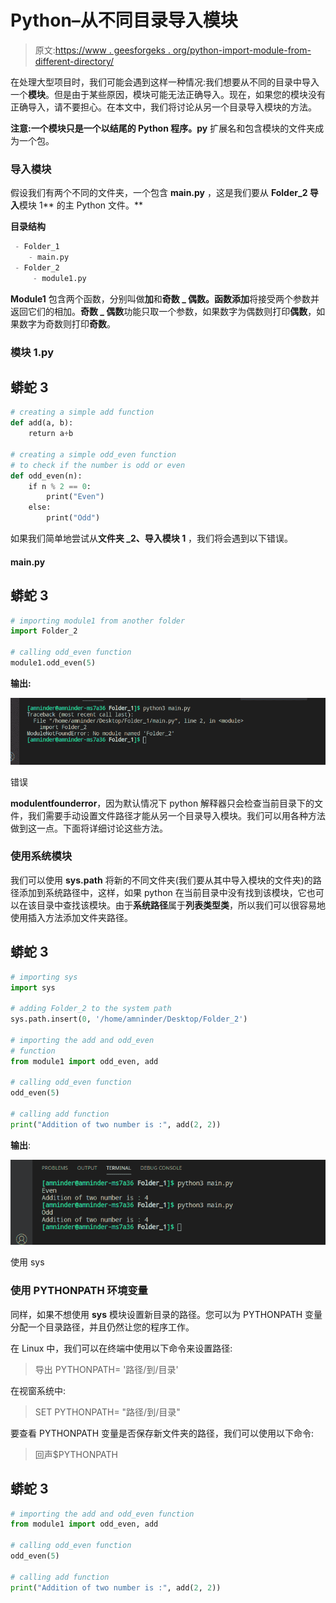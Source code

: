 # Python–从不同目录导入模块

> 原文:[https://www . geesforgeks . org/python-import-module-from-different-directory/](https://www.geeksforgeeks.org/python-import-module-from-different-directory/)

在处理大型项目时，我们可能会遇到这样一种情况:我们想要从不同的目录中导入一个**模块**。但是由于某些原因，模块可能无法正确导入。现在，如果您的模块没有正确导入，请不要担心。在本文中，我们将讨论从另一个目录导入模块的方法。

**注意:**一个模块只是一个以**结尾的 Python 程序。py** 扩展名和包含模块的文件夹成为一个包。

### 导入模块

假设我们有两个不同的文件夹，一个包含 **main.py** ，这是我们要从 **Folder_2 导入**模块 1** 的主 Python 文件。**

**目录结构**

```py
 - Folder_1
    - main.py
 - Folder_2
     - module1.py
```

**Module1** 包含两个函数，分别叫做**加**和**奇数 _ 偶数。**函数**添加**将接受两个参数并返回它们的相加。**奇数 _ 偶数**功能只取一个参数，如果数字为偶数则打印**偶数**，如果数字为奇数则打印**奇数**。

### **模块 1.py**

## 蟒蛇 3

```py
# creating a simple add function
def add(a, b):
    return a+b

# creating a simple odd_even function
# to check if the number is odd or even
def odd_even(n):
    if n % 2 == 0:
        print("Even")
    else:
        print("Odd")
```

如果我们简单地尝试从**文件夹 _2、**导入**模块 1** ，我们将会遇到以下错误。

#### **main.py**

## 蟒蛇 3

```py
# importing module1 from another folder
import Folder_2

# calling odd_even function
module1.odd_even(5)
```

**输出:**

![](img/bcd4a4d90e2721055468a36b27189c43.png)

错误

**modulentfounderror**，因为默认情况下 python 解释器只会检查当前目录下的文件，我们需要手动设置文件路径才能从另一个目录导入模块。我们可以用各种方法做到这一点。下面将详细讨论这些方法。

### **使用系统模块**

我们可以使用 **sys.path** 将新的不同文件夹(我们要从其中导入模块的文件夹)的路径添加到系统路径中，这样，如果 python 在当前目录中没有找到该模块，它也可以在该目录中查找该模块。由于**系统路径**属于**列表类型类**，所以我们可以很容易地使用插入方法添加文件夹路径。

## 蟒蛇 3

```py
# importing sys
import sys

# adding Folder_2 to the system path
sys.path.insert(0, '/home/amninder/Desktop/Folder_2')

# importing the add and odd_even 
# function
from module1 import odd_even, add

# calling odd_even function
odd_even(5)

# calling add function
print("Addition of two number is :", add(2, 2))
```

**输出**:

![](img/16151548bc622dab39bd9eeb993a3051.png)

使用 sys

### **使用 PYTHONPATH** **环境变量**

同样，如果不想使用 **sys** 模块设置新目录的路径。您可以为 PYTHONPATH 变量分配一个目录路径，并且仍然让您的程序工作。

在 Linux 中，我们可以在终端中使用以下命令来设置路径:

> 导出 PYTHONPATH= '路径/到/目录'

在视窗系统中:

> SET PYTHONPATH= "路径/到/目录"

要查看 PYTHONPATH 变量是否保存新文件夹的路径，我们可以使用以下命令:

> 回声$PYTHONPATH

## 蟒蛇 3

```py
# importing the add and odd_even function
from module1 import odd_even, add

# calling odd_even function
odd_even(5)

# calling add function
print("Addition of two number is :", add(2, 2))
```